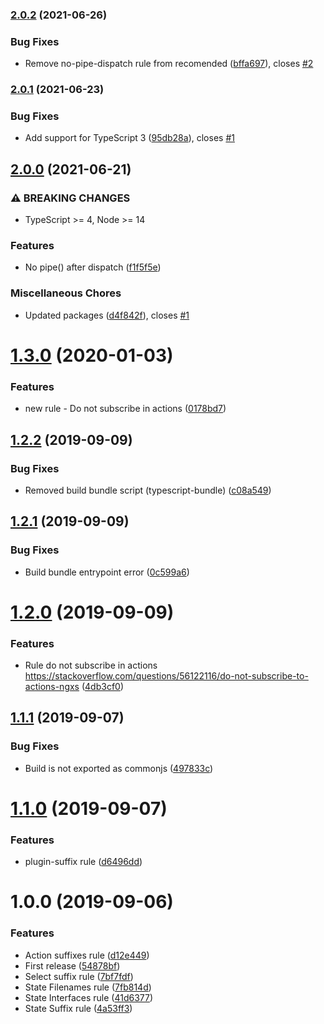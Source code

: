 ### [2.0.2](https://github.com/unlight/eslint-plugin-ngxs-style-guide/compare/v2.0.1...v2.0.2) (2021-06-26)


### Bug Fixes

* Remove no-pipe-dispatch rule from recomended ([bffa697](https://github.com/unlight/eslint-plugin-ngxs-style-guide/commit/bffa697eed4b0d89ba1380c18552899ef55f2e87)), closes [#2](https://github.com/unlight/eslint-plugin-ngxs-style-guide/issues/2)

### [2.0.1](https://github.com/unlight/eslint-plugin-ngxs-style-guide/compare/v2.0.0...v2.0.1) (2021-06-23)


### Bug Fixes

* Add support for TypeScript 3 ([95db28a](https://github.com/unlight/eslint-plugin-ngxs-style-guide/commit/95db28abd98a2fb36bb859241d215340f4162c3f)), closes [#1](https://github.com/unlight/eslint-plugin-ngxs-style-guide/issues/1)

## [2.0.0](https://github.com/unlight/eslint-plugin-ngxs-style-guide/compare/v1.3.0...v2.0.0) (2021-06-21)


### ⚠ BREAKING CHANGES

* TypeScript >= 4, Node >= 14

### Features

* No pipe() after dispatch ([f1f5f5e](https://github.com/unlight/eslint-plugin-ngxs-style-guide/commit/f1f5f5e92edd9f1d5c4fcfa8c44620fc66494387))


### Miscellaneous Chores

* Updated packages ([d4f842f](https://github.com/unlight/eslint-plugin-ngxs-style-guide/commit/d4f842f9fe39a373ba6926ad063fa5efd87a1b31)), closes [#1](https://github.com/unlight/eslint-plugin-ngxs-style-guide/issues/1)

# [1.3.0](https://github.com/unlight/eslint-plugin-ngxs-style-guide/compare/v1.2.2...v1.3.0) (2020-01-03)


### Features

* new rule - Do not subscribe in actions ([0178bd7](https://github.com/unlight/eslint-plugin-ngxs-style-guide/commit/0178bd7c57fd29259011fae9d4ddbb490962abb3))

## [1.2.2](https://github.com/unlight/eslint-plugin-ngxs-style-guide/compare/v1.2.1...v1.2.2) (2019-09-09)


### Bug Fixes

* Removed build bundle script (typescript-bundle) ([c08a549](https://github.com/unlight/eslint-plugin-ngxs-style-guide/commit/c08a549))

## [1.2.1](https://github.com/unlight/eslint-plugin-ngxs-style-guide/compare/v1.2.0...v1.2.1) (2019-09-09)


### Bug Fixes

* Build bundle entrypoint error ([0c599a6](https://github.com/unlight/eslint-plugin-ngxs-style-guide/commit/0c599a6))

# [1.2.0](https://github.com/unlight/eslint-plugin-ngxs-style-guide/compare/v1.1.1...v1.2.0) (2019-09-09)


### Features

* Rule do not subscribe in actions https://stackoverflow.com/questions/56122116/do-not-subscribe-to-actions-ngxs ([4db3cf0](https://github.com/unlight/eslint-plugin-ngxs-style-guide/commit/4db3cf0))

## [1.1.1](https://github.com/unlight/eslint-plugin-ngxs-style-guide/compare/v1.1.0...v1.1.1) (2019-09-07)


### Bug Fixes

* Build is not exported as commonjs ([497833c](https://github.com/unlight/eslint-plugin-ngxs-style-guide/commit/497833c))

# [1.1.0](https://github.com/unlight/eslint-plugin-ngxs-style-guide/compare/v1.0.0...v1.1.0) (2019-09-07)


### Features

* plugin-suffix rule ([d6496dd](https://github.com/unlight/eslint-plugin-ngxs-style-guide/commit/d6496dd))

# 1.0.0 (2019-09-06)


### Features

* Action suffixes rule ([d12e449](https://github.com/unlight/eslint-plugin-ngxs-style-guide/commit/d12e449))
* First release ([54878bf](https://github.com/unlight/eslint-plugin-ngxs-style-guide/commit/54878bf))
* Select suffix rule ([7bf7fdf](https://github.com/unlight/eslint-plugin-ngxs-style-guide/commit/7bf7fdf))
* State Filenames rule ([7fb814d](https://github.com/unlight/eslint-plugin-ngxs-style-guide/commit/7fb814d))
* State Interfaces rule ([41d6377](https://github.com/unlight/eslint-plugin-ngxs-style-guide/commit/41d6377))
* State Suffix rule ([4a53ff3](https://github.com/unlight/eslint-plugin-ngxs-style-guide/commit/4a53ff3))
